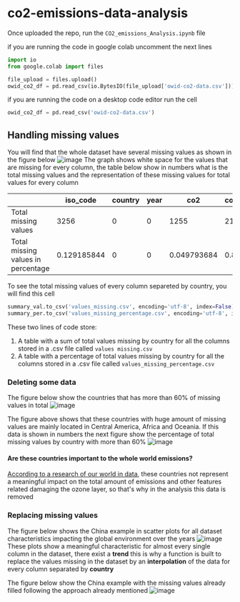 # co2-emissions-data-analysis
Once uploaded the repo, run the `CO2_emissions_Analysis.ipynb` file

if you are running the code in google colab uncomment the next lines
```python
import io
from google.colab import files

file_upload = files.upload()
owid_co2_df = pd.read_csv(io.BytesIO(file_upload['owid-co2-data.csv']))

```
if you are running the code on a desktop code editor run the cell
```python
owid_co2_df = pd.read_csv('owid-co2-data.csv')
```

## Handling missing values
 
You will find that the whole dataset have several missing values as shown in the figure below
![image](https://user-images.githubusercontent.com/50804224/200028164-d545e154-a953-4844-92e0-edee8b670f6d.png)
The graph shows white space for the values that are missing for every column, the table below show in numbers what is the total missing values and the representation of these missing values for total values for every column

|                      |iso_code   |country|year|co2        |consumption_co2|co2_growth_prct|co2_growth_abs|trade_co2  |co2_per_capita|consumption_co2_per_capita|share_global_co2|cumulative_co2|share_global_cumulative_co2|co2_per_gdp|consumption_co2_per_gdp|co2_per_unit_energy|coal_co2   |cement_co2|flaring_co2|gas_co2    |oil_co2    |other_industry_co2|cement_co2_per_capita|coal_co2_per_capita|flaring_co2_per_capita|gas_co2_per_capita|oil_co2_per_capita|other_co2_per_capita|trade_co2_share|share_global_cement_co2|share_global_coal_co2|share_global_flaring_co2|share_global_gas_co2|share_global_oil_co2|share_global_other_co2|cumulative_cement_co2|cumulative_coal_co2|cumulative_flaring_co2|cumulative_gas_co2|cumulative_oil_co2|cumulative_other_co2|share_global_cumulative_cement_co2|share_global_cumulative_coal_co2|share_global_cumulative_flaring_co2|share_global_cumulative_gas_co2|share_global_cumulative_oil_co2|share_global_cumulative_other_co2|total_ghg  |ghg_per_capita|methane    |methane_per_capita|nitrous_oxide|nitrous_oxide_per_capita|population |gdp        |primary_energy_consumption|energy_per_capita|energy_per_gdp|
|----------------------------|-----------|-------|----|-----------|---------------|---------------|--------------|-----------|--------------|--------------------------|----------------|--------------|---------------------------|-----------|-----------------------|-------------------|-----------|----------|-----------|-----------|-----------|------------------|---------------------|-------------------|----------------------|------------------|------------------|--------------------|---------------|-----------------------|---------------------|------------------------|--------------------|--------------------|----------------------|---------------------|-------------------|----------------------|------------------|------------------|--------------------|----------------------------------|--------------------------------|-----------------------------------|-------------------------------|-------------------------------|---------------------------------|-----------|--------------|-----------|------------------|-------------|------------------------|-----------|-----------|--------------------------|-----------------|--------------|
|Total missing values        |3256       |0      |0   |1255       |21228          |273            |1619          |21228      |1897          |21228                     |1255            |1255          |1255                       |9815       |21443                  |16063              |8016       |12956     |20822      |16359      |4665       |23205             |12986                |8344               |20823                 |16369             |5023              |23205               |21228          |12956                  |8016                 |20822                   |16359               |4665                |23205                 |12956                |8016               |20822                 |16359             |4665              |23205               |12956                             |8016                            |20822                              |16359                          |4665                           |23205                            |19996      |20049         |19993      |20047             |19993        |20047                   |2326       |11666      |16514                     |16523            |18401         |
|Total missing values in percentage|0.129185844|0      |0   |0.049793684|0.842247262    |0.010831614    |0.064235836   |0.842247262|0.075265831   |0.842247262               |0.049793684     |0.049793684   |0.049793684                |0.389422314|0.850777654            |0.637319473        |0.318044755|0.51404539|0.826138708|0.649063641|0.185089668|0.920687193       |0.515235677          |0.331058562        |0.826178384           |0.649460403       |0.199293763       |0.920687193         |0.842247262    |0.51404539             |0.318044755          |0.826138708             |0.649063641         |0.185089668         |0.920687193           |0.51404539           |0.318044755        |0.826138708           |0.649063641       |0.185089668       |0.920687193         |0.51404539                        |0.318044755                     |0.826138708                        |0.649063641                    |0.185089668                    |0.920687193                      |0.793366132|0.795468973   |0.793247104|0.795389621       |0.793247104  |0.795389621             |0.092286939|0.462863038|0.655213458               |0.655570544      |0.730082527   |


To see the total missing values of every column separeted by country, you will find this cell
```python
summary_val.to_csv('values_missing.csv', encoding='utf-8', index=False)
summary_per.to_csv('values_missing_percentage.csv', encoding='utf-8', index=False)
```
These two lines of code store:
1. A table with a sum of total values missing by country for all the columns stored in a .csv file called `values missing.csv` 
2. A table with a percentage of total values missing by country for all the columns stored in a .csv file called `values_missing_percentage.csv` 

### Deleting some data
The figure below show the countries that has more than 60% of missing values in total 
![image](https://user-images.githubusercontent.com/50804224/200085203-b8e62240-ac46-4dfd-af0c-15ca17263d51.png)

The figure above shows that these countries with huge amount of missing values are mainly located in Central America, Africa and Oceania. If this data is shown in numbers the next figure show the percentage of total missing values by country with more than 60%
![image](https://user-images.githubusercontent.com/50804224/200085255-18752e15-63c6-40b5-9024-c2d9dc4381a5.png)

#### Are these countries important to the whole world emissions?

[According to a research of our world in data](https://ourworldindata.org/co2-emissions "co2 emissions according to a research show in our world in data"), these countries not represent a meaningful impact on the total amount of emissions and other features related damaging the ozone layer, so that's why in the analysis this data is removed 

### Replacing missing values

The figure below shows the China example in scatter plots for all dataset characteristics impacting the global environment over the years
![image](https://user-images.githubusercontent.com/50804224/200086544-47a93f33-87b5-4642-8a58-c573eb03774f.png)
These plots show a meaningful characteristic for almost every single column in the dataset, there exist a **trend** this is why a function is built to replace the values missing in the dataset by an **interpolation** of the data for every column separated by **country**

The figure below show the China example with the missing values already filled following the approach already mentioned
![image](https://user-images.githubusercontent.com/50804224/200089362-2e1e34ec-ff91-404e-933f-bc0cc8788ef4.png)
